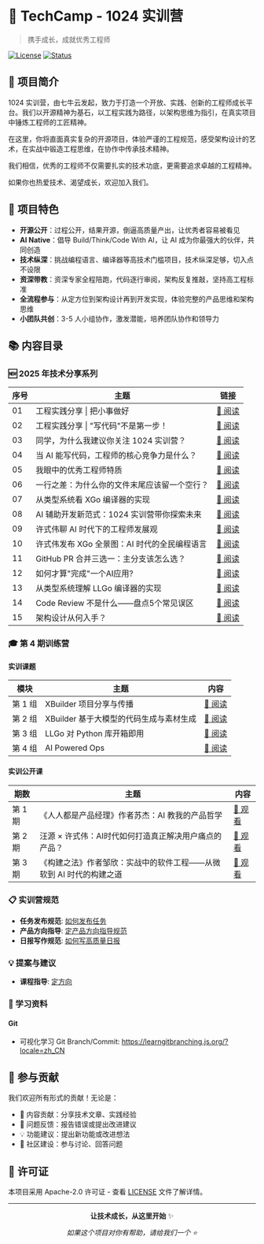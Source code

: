 # 🚀 TechCamp - 1024 实训营

> 携手成长，成就优秀工程师

[![License](https://img.shields.io/badge/License-Apache_2.0-blue.svg)](LICENSE)
[![Status](https://img.shields.io/badge/status-active-brightgreen.svg)]()

## 📖 项目简介

1024 实训营，由七牛云发起，致力于打造一个开放、实践、创新的工程师成长平台。我们以开源精神为基石，以工程实践为路径，以架构思维为指引，在真实项目中锤炼工程师的工匠精神。

在这里，你将直面真实复杂的开源项目，体验严谨的工程规范，感受架构设计的艺术，在实战中锻造工程思维，在协作中传承技术精神。

我们相信，优秀的工程师不仅需要扎实的技术功底，更需要追求卓越的工程精神。

如果你也热爱技术、渴望成长，欢迎加入我们。

## 🎯 项目特色

- **开源公开**：过程公开，结果开源，倒逼高质量产出，让优秀者容易被看见
- **AI Native**：倡导 Build/Think/Code With AI，让 AI 成为你最强大的伙伴，共同创造
- **技术纵深**：挑战编程语言、编译器等高技术门槛项目，技术纵深足够，切入点不设限
- **资深带教**：资深专家全程陪跑，代码逐行审阅，架构反复推敲，坚持高工程标准
- **全流程参与**：从定方位到架构设计再到开发实现，体验完整的产品思维和架构思维
- **小团队共创**：3-5 人小组协作，激发潜能，培养团队协作和领导力

## 📚 内容目录

### 🆕 2025 年技术分享系列

| 序号 | 主题                                         | 链接                                       |
| ---- | -------------------------------------------- | ------------------------------------------------------------------------------------------- |
| 01   | 工程实践分享 \| 把小事做好                   | [📖 阅读](2025/01.%20工程实践分享%20%7C%20把小事做好/202504-builder-articles.md)            |
| 02   | 工程实践分享 \| "写代码"不是第一步！         | [📖 阅读](2025/02.%20工程实践分享%EF%BD%9C"写代码"不是第一步！/llkgstore-summary.md)        |
| 03   | 同学，为什么我建议你关注 1024 实训营？       | [📖 阅读](2025/03.%20同学，为什么我建议你关注%201024%20实训营？/whycamp.md)                 |
| 04   | 当 AI 能写代码，工程师的核心竞争力是什么？   | [📖 阅读](2025/04.%20当%20AI%20能写代码，工程师的核心竞争力是什么？/ai-related-engineer.md) |
| 05   | 我眼中的优秀工程师特质                       | [📖 阅读](2025/05.%20我眼中的优秀工程师特质/to-be-better-engineer.md)                       |
| 06   | 一行之差：为什么你的文件末尾应该留一个空行？ | [📖 阅读](2025/06.%20一行之差：为什么你的文件末尾应该留一个空行？/newline-at-eof.md)        |
| 07   | 从类型系统看 XGo 编译器的实现                | [📖 阅读](2025/07.从类型系统看XGo编译器的实现/typesystem_xgo.md)                            |
| 08   | AI 辅助开发新范式：1024 实训营带你探索未来   | [📖 阅读](2025/08.%20AI辅助开发新范式：1024实训营带你探索未来/AI-assisted-dev.md)           |
| 09   | 许式伟聊 AI 时代下的工程师发展观             | [📖 阅读](2025/09.%20许式伟聊AI时代下的工程师发展观/content.md)                             |
| 10   | 许式伟发布 XGo 全景图：AI 时代的全民编程语言 | [📖 阅读](2025/10.%20xgo发布/content.md) |
| 11   | GitHub PR 合并三选一：主分支该怎么选？ | [📖 阅读](2025/11.%20GitHub%20PR%20合并三选一：主分支该怎么选？/github-pr-merge.md) |
| 12   | 如何才算"完成"一个AI应用? | [📖 阅读](2025/12.%20如何才算"完成"一个AI应用/content.md) |
| 13   | 从类型系统理解 LLGo 编译器的实现 | [📖 阅读](2025/13.从类型系统理解%20LLGo%20编译器的实现/typesystem_llgo.md) |
| 14   | Code Review 不是什么——盘点5个常见误区 | [📖 阅读](2025/14.%20Code%20Review%20不是什么/what-code-review-is-not.md) |
| 15   | 架构设计从何入手？ | [📖 阅读](2025/15.%20架构设计从何入手/content.md) |

### 🎓 第 4 期训练营

#### 实训课题
| 模块    | 主题  |  内容  |
| ---- | -------------------------------------------- | ------------------------------------------------------------------------------------------- |
| 第 1 组 | XBuilder 项目分享与传播                 | [📖 阅读](4th/1st_xbuilder_share/topic.md)    |
| 第 2 组 | XBuilder 基于大模型的代码生成与素材生成 | [📖 阅读](4th/2nd_copilot_classfile/topic.md) |
| 第 3 组 | LLGo 对 Python 库开箱即用               | [📖 阅读](4th/3rd_llgo_python/topic.md)       |
| 第 4 组 | AI Powered Ops                          | [📖 阅读](4th/4th_ai_powered_ops/topic.md)    |

#### 实训公开课
| 期数    | 主题   | 内容     |
| ---- | -------------------------------------------- | ------------------------------------------------------------------------------------------- |
| 第 1 期 | 《人人都是产品经理》作者苏杰：AI 教我的产品哲学 | [📖 观看](https://mp.weixin.qq.com/s/qGQBKs3bjDZzk-SKdNumBw) |
| 第 2 期 | 汪源 × 许式伟：AI时代如何打造真正解决用户痛点的产品？ | [📖 观看](https://mp.weixin.qq.com/s/eppy6z7XNN-mVZIjk44yvg) |
| 第 3 期 | 《构建之法》作者邹欣：实战中的软件工程——从微软到 AI 时代的构建之道 | [📖 观看](https://mp.weixin.qq.com/s/CkKXGLzycyE7inMFp6jKlw) |


### 📋 实训营规范

- **任务发布规范**: [如何发布任务](communitee/01.how-to-release-tasks.md)
- **产品方向指导**: [定产品方向指导规范](communitee/02.product-direction-template.md)
- **日报写作规范**: [如何写高质量日报](communitee/03.how-to-write-quality-daily-report.md)

### 💡 提案与建议

- **课程指导**: [定方向](proposal/课程指导-定方向.md)

### 📖 学习资料

#### Git

- 可视化学习 Git Branch/Commit: https://learngitbranching.js.org/?locale=zh_CN

## 🤝 参与贡献

我们欢迎所有形式的贡献！无论是：

- 📝 内容贡献：分享技术文章、实践经验
- 🐛 问题反馈：报告错误或提出改进建议
- 💡 功能建议：提出新功能或改进想法
- 🌟 社区建设：参与讨论、回答问题

## 📄 许可证

本项目采用 Apache-2.0 许可证 - 查看 [LICENSE](LICENSE) 文件了解详情。

---

<div align="center">

**让技术成长，从这里开始** ✨

_如果这个项目对你有帮助，请给我们一个 ⭐️_

</div>
